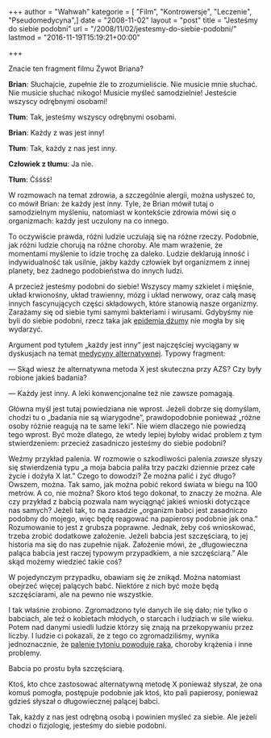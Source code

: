 +++
author = "Wahwah"
kategorie = [ "Film", "Kontrowersje", "Leczenie", "Pseudomedycyna",]
date = "2008-11-02"
layout = "post"
title = "Jesteśmy do siebie podobni"
url = "/2008/11/02/jestesmy-do-siebie-podobni/"
lastmod = "2016-11-19T15:19:21+00:00"

+++

Znacie ten fragment filmu Żywot Briana?



**Brian**: Słuchajcie, zupełnie źle to zrozumieliście. Nie musicie mnie słuchać. Nie musicie słuchać nikogo! Musicie myśleć samodzielnie! Jesteście wszyscy odrębnymi osobami!
  
**Tłum**: Tak, jesteśmy wszyscy odrębnymi osobami.
  
**Brian**: Każdy z was jest inny!
  
**Tłum**: Tak, każdy z nas jest inny.
  
**Człowiek z tłumu**: Ja nie.
  
**Tłum**: Ćśśśś!

W rozmowach na temat zdrowia, a szczególnie alergii, można usłyszeć to, co mówił Brian: że każdy jest inny. Tyle, że Brian mówił tutaj o samodzielnym myśleniu, natomiast w kontekście zdrowia mówi się o organizmach: każdy jest uczulony na co innego.

<!--more-->

To oczywiście prawda, różni ludzie uczulają się na różne rzeczy. Podobnie, jak różni ludzie chorują na różne choroby. Ale mam wrażenie, że momentami myślenie to idzie trochę za daleko. Ludzie deklarują inność i indywidualność tak usilnie, jakby każdy człowiek był organizmem z innej planety, bez żadnego podobieństwa do innych ludzi.

A przecież jesteśmy podobni do siebie! Wszyscy mamy szkielet i mięśnie, układ krwionośny, układ trawienny, mózg i układ nerwowy, oraz całą masę innych fascynujących części składowych, które stanowią nasze organizmy. Zarażamy się od siebie tymi samymi bakteriami i wirusami. Gdybyśmy nie byli do siebie podobni, rzecz taka jak [epidemia dżumy][1] nie mogła by się wydarzyć.

Argument pod tytułem „każdy jest inny” jest najczęściej wyciągany w dyskusjach na temat [medycyny alternatywnej][2]. Typowy fragment:

— Skąd wiesz że alternatywna metoda X jest skuteczna przy AZS? Czy były robione jakieś badania?
  
— Każdy jest inny. A leki konwencjonalne też nie zawsze pomagają.

Główna myśl jest tutaj powiedziana nie wprost. Jeżeli dobrze się domyślam, chodzi tu o „badania nie są wiarygodne”, prawdopodobnie ponieważ „różne osoby różnie reagują na te same leki”. Nie wiem dlaczego nie powiedzą tego wprost. Być może dlatego, że wtedy lepiej byłoby widać problem z tym stwierdzeniem: przecież zasadniczo jesteśmy do siebie podobni?

Weźmy przykład palenia. W rozmowie o szkodliwości palenia _zawsze_ słyszy się stwierdzenia typu „a moja babcia paliła trzy paczki dziennie przez całe życie i dożyła X lat.” Czego to dowodzi? Że można palić i żyć długo? Owszem, można. Tak samo, jak można pobić rekord świata w biegu na 100 metrów. A co, nie można? Skoro ktoś tego dokonał, to znaczy że można. Ale czy przykład z babcią pozwala nam wyciągnąć jakieś wnioski dotyczące nas samych? Jeżeli tak, to na zasadzie „organizm babci jest zasadniczo podobny do mojego, więc będę reagować na papierosy podobnie jak ona.” Rozumowanie to jest z grubsza poprawne. Jednak, żeby coś wnioskować, trzeba zrobić dodatkowe założenie. Jeżeli babcia jest szczęściarą, to jej historia ma się do nas zupełnie nijak. Założenie mówi, że „długowieczna paląca babcia jest raczej typowym przypadkiem, a nie szczęściarą.” Ale skąd możemy wiedzieć takie coś?

W pojedynczym przypadku, obawiam się że znikąd. Można natomiast obejrzeć więcej palących babć. Niektóre z nich być może będą szczęściarami, ale na pewno nie wszystkie.

I tak właśnie zrobiono. Zgromadzono tyle danych ile się dało; nie tylko o babciach, ale też o kobietach młodych, o starcach i ludziach w sile wieku. Potem nad danymi usiedli ludzie którzy się znają na przekopywaniu przez liczby. I ludzie ci pokazali, że z tego co zgromadziliśmy, wynika jednoznacznie, że [palenie tytoniu powoduje raka][3], choroby krążenia i inne problemy.

Babcia po prostu była szczęściarą.

Ktoś, kto chce zastosować alternatywną metodę X ponieważ słyszał, że ona komuś pomogła, postępuje podobnie jak ktoś, kto pali papierosy, ponieważ gdzieś słyszał o długowiecznej palącej babci.

Tak, każdy z nas jest odrębną osobą i powinien myśleć za siebie. Ale jeżeli chodzi o fizjologię, jesteśmy do siebie podobni.

 [1]: http://pl.wikipedia.org/wiki/Czarna_%C5%9Bmier%C4%87
 [2]: http://www.atopowe-zapalenie.pl/atopedia/Krytyka_medycyny_alternatywnej
 [3]: http://pl.wikipedia.org/wiki/Dym_tytoniowy#Oddzia.C5.82ywanie_czynnego_palenia_na_zdrowie